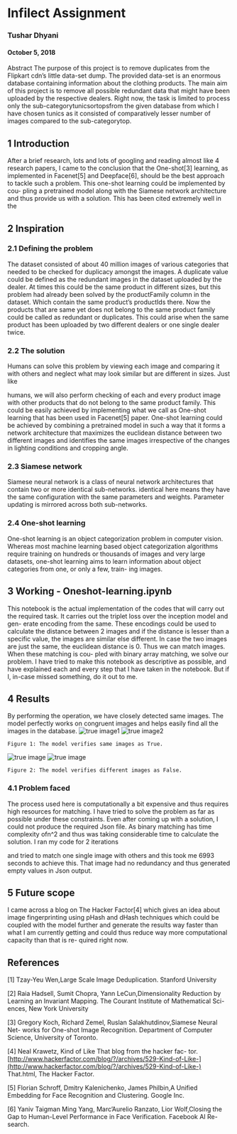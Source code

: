 # Infilect Assignment

### Tushar Dhyani

#### October 5, 2018


Abstract
The purpose of this project is to remove duplicates from the Flipkart
cdn’s little data-set dump. The provided data-set is an enormous database
containing information about the clothing products. The main aim of
this project is to remove all possible redundant data that might have
been uploaded by the respective dealers. Right now, the task is limited
to process only the sub-categorytunicsortopsfrom the given database
from which I have chosen tunics as it consisted of comparatively lesser
number of images compared to the sub-categorytop.

## 1 Introduction

After a brief research, lots and lots of googling and reading almost like 4
research papers, I came to the conclusion that the One-shot[3] learning, as
implemented in Facenet[5] and Deepface[6], should be the best approach to
tackle such a problem. This one-shot learning could be implemented by cou-
pling a pretrained model along with the Siamese network architecture and
thus provide us with a solution. This has been cited extremely well in the

## 2 Inspiration

### 2.1 Defining the problem

The dataset consisted of about 40 million images of various categories that
needed to be checked for duplicacy amongst the images. A duplicate value
could be defined as the redundant images in the dataset uploaded by the dealer.
At times this could be the same product in different sizes, but this problem
had already been solved by the productFamily column in the dataset. Which
contain the same product’s productIds there. Now the products that are same
yet does not belong to the same product family could be called as redundant or
duplicates. This could arise when the same product has been uploaded by two
different dealers or one single dealer twice.

### 2.2 The solution

Humans can solve this problem by viewing each image and comparing it with
others and neglect what may look similar but are different in sizes. Just like


humans, we will also perform checking of each and every product image with
other products that do not belong to the same product family. This could be
easily achieved by implementing what we call as One-shot learning that has been
used in Facenet[5] paper. One-shot learning could be achieved by combining
a pretrained model in such a way that it forms a network architecture that
maximizes the euclidean distance between two different images and identifies
the same images irrespective of the changes in lighting conditions and cropping
angle.

### 2.3 Siamese network

Siamese neural network is a class of neural network architectures that contain
two or more identical sub-networks. identical here means they have the same
configuration with the same parameters and weights. Parameter updating is
mirrored across both sub-networks.

### 2.4 One-shot learning

One-shot learning is an object categorization problem in computer vision. Whereas
most machine learning based object categorization algorithms require training
on hundreds or thousands of images and very large datasets, one-shot learning
aims to learn information about object categories from one, or only a few, train-
ing images.

## 3 Working - Oneshot-learning.ipynb

This notebook is the actual implementation of the codes that will carry out the
required task. It carries out the triplet loss over the inception model and gen-
erate encoding from the same. These encodings could be used to calculate the
distance between 2 images and if the distance is lesser than a specific value, the
images are similar else different. In case the two images are just the same, the
euclidean distance is 0. Thus we can match images. When these matching is cou-
pled with binary array matching, we solve our problem. I have tried to make this
notebook as descriptive as possible, and have explained each and every step that
I have taken in the notebook. But if I, in-case missed something, do it out to me.

## 4 Results

By performing the operation, we have closely detected same images. The model
perfectly works on congruent images and helps easily find all the images in the
database.
![true image1](http://img.fkcdn.com/image/tunic/3/s/c/gj19135-tu-180red-global-desi-s-200x200-imaeyzczspzxzzgx.jpeg)  ![true image2](http://img.fkcdn.com/image/tunic/3/s/c/gj19135-tu-180red-global-desi-s-200x200-imaeyzczspzxzzgx.jpeg)
```
Figure 1: The model verifies same images as True.
```
![true image](http://img.fkcdn.com/image/tunic/3/s/c/gj19135-tu-180red-global-desi-s-200x200-imaeyzczspzxzzgx.jpeg)  ![true image](http://img.fkcdn.com/image/tunic/f/y/c/gw-476-goodwill-impex-3xl-200x200-imaegtkm38vqkdyz.jpeg)
```
Figure 2: The model verifies different images as False.
```
### 4.1 Problem faced

The process used here is computationally a bit expensive and thus requires high
resources for matching. I have tried to solve the problem as far as possible under
these constraints. Even after coming up with a solution, I could not produce the
required Json file. As binary matching has time complexity ofn^2 and thus was
taking considerable time to calculate the solution. I ran my code for 2 iterations


and tried to match one single image with others and this took me 6993 seconds
to achieve this. That image had no redundancy and thus generated empty values
in Json output.

## 5 Future scope

I came across a blog on The Hacker Factor[4] which gives an idea about image
fingerprinting using pHash and dHash techniques which could be coupled with
the model further and generate the results way faster than what I am currently
getting and could thus reduce way more computational capacity than that is re-
quired right now.

## References

[1] Tzay-Yeu Wen,Large Scale Image Deduplication. Stanford University

[2] Raia Hadsell, Sumit Chopra, Yann LeCun,Dimensionality Reduction by
Learning an Invariant Mapping. The Courant Institute of Mathematical Sci-
ences, New York University

[3] Gregory Koch, Richard Zemel, Ruslan Salakhutdinov,Siamese Neural Net-
works for One-shot Image Recognition. Department of Computer Science,
University of Toronto.

[4] Neal Krawetz, Kind of Like That blog from the hacker fac-
tor. [http://www.hackerfactor.com/blog/?/archives/529-Kind-of-Like-](http://www.hackerfactor.com/blog/?/archives/529-Kind-of-Like-)
That.html, The Hacker Factor.

[5] Florian Schroff, Dmitry Kalenichenko, James Philbin,A Unified Embedding
for Face Recognition and Clustering. Google Inc.

[6] Yaniv Taigman Ming Yang, Marc’Aurelio Ranzato, Lior Wolf,Closing the
Gap to Human-Level Performance in Face Verification. Facebook AI Re-
search.